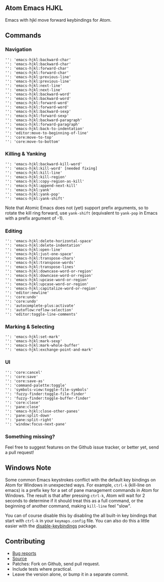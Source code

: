 ## Atom Emacs HJKL

Emacs with hjkl move forward keybindings for Atom.

## Commands

### Navigation

    '': 'emacs-hjkl:backward-char'
    '': 'emacs-hjkl:backward-char'
    '': 'emacs-hjkl:forward-char'
    '': 'emacs-hjkl:forward-char'
    '': 'emacs-hjkl:previous-line'
    '': 'emacs-hjkl:previous-line'
    '': 'emacs-hjkl:next-line'
    '': 'emacs-hjkl:next-line'
    '': 'emacs-hjkl:backward-word'
    '': 'emacs-hjkl:backward-word'
    '': 'emacs-hjkl:forward-word'
    '': 'emacs-hjkl:forward-word'
    '': 'emacs-hjkl:backward-sexp'
    '': 'emacs-hjkl:forward-sexp'
    '': 'emacs-hjkl:backward-paragraph'
    '': 'emacs-hjkl:forward-paragraph'
    '': 'emacs-hjkl:back-to-indentation'
    '': 'editor:move-to-beginning-of-line'
    '': 'core:move-to-top'
    '': 'core:move-to-bottom'

### Killing & Yanking

    '': 'emacs-hjkl:backward-kill-word'
    '': 'emacs-hjkl:kill-word' [needed fixing]
    '': 'emacs-hjkl:kill-line'
    '': 'emacs-hjkl:kill-region'
    '': 'emacs-hjkl:copy-region-as-kill'
    '': 'emacs-hjkl:append-next-kill'
    '': 'emacs-hjkl:yank'
    '': 'emacs-hjkl:yank-pop'
    '': 'emacs-hjkl:yank-shift'

Note that Atomic Emacs does not (yet) support prefix arguments, so to rotate the
kill ring forward, use `yank-shift` (equivalent to `yank-pop` in Emacs with a
prefix argument of -1).

### Editing

    '': 'emacs-hjkl:delete-horizontal-space'
    '': 'emacs-hjkl:delete-indentation'
    '': 'emacs-hjkl:open-line'
    '': 'emacs-hjkl:just-one-space'
    '': 'emacs-hjkl:transpose-chars'
    '': 'emacs-hjkl:transpose-words'
    '': 'emacs-hjkl:transpose-lines'
    '': 'emacs-hjkl:downcase-word-or-region'
    '': 'emacs-hjkl:downcase-word-or-region'
    '': 'emacs-hjkl:upcase-word-or-region'
    '': 'emacs-hjkl:upcase-word-or-region'
    '': 'emacs-hjkl:capitalize-word-or-region'
    '': 'editor:newline'
    '': 'core:undo'
    '': 'core:undo'
    '': 'autocomplete-plus:activate'
    '': 'autoflow:reflow-selection'
    '': 'editor:toggle-line-comments'

### Marking & Selecting

    '': 'emacs-hjkl:set-mark'
    '': 'emacs-hjkl:mark-sexp'
    '': 'emacs-hjkl:mark-whole-buffer'
    '': 'emacs-hjkl:exchange-point-and-mark'

### UI

    '': 'core:cancel'
    '': 'core:save'
    '': 'core:save-as'
    '': 'command-palette:toggle'
    '': 'symbols-view:toggle-file-symbols'
    '': 'fuzzy-finder:toggle-file-finder'
    '': 'fuzzy-finder:toggle-buffer-finder'
    '': 'core:close'
    '': 'pane:close'
    '': 'emacs-hjkl:close-other-panes'
    '': 'pane:split-down'
    '': 'pane:split-right'
    '': 'window:focus-next-pane'

### Something missing?

Feel free to suggest features on the Github issue tracker, or better yet, send a
pull request!

## Windows Note

Some common Emacs keystrokes conflict with the default key bindings on Atom for
Windows in unexpected ways. For example, `ctrl-k` (kill-line on emacs) is a
prefix key for a set of pane management commands in Atom for Windows. The result
is that after pressing `ctrl-k`, Atom will wait for 2 seconds to determine if it
should treat this as a full command, or the beginning of another command, making
`kill-line` feel "slow".

You can of course disable this by disabling the all built-in key bindings that
start with `ctrl-k` in your `keymaps.config` file. You can also do this a little
easier with the [disable-keybindings][disable-keybindings] package.

[disable-keybindings]: https://atom.io/packages/disable-keybindings

## Contributing

* [Bug reports](https://github.com/Waldemar-Dassler/atom-emacs-hjkl/issues)
* [Source](https://github.com/Waldemar-Dassler/atom-emacs-hjkl)
* Patches: Fork on Github, send pull request.
* Include tests where practical.
* Leave the version alone, or bump it in a separate commit.
